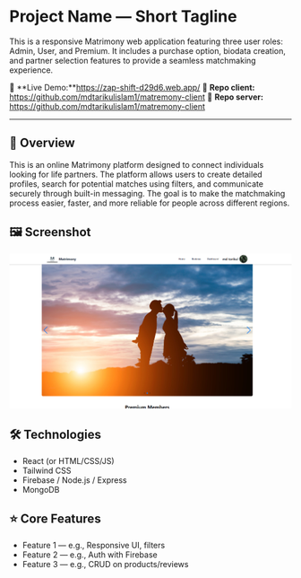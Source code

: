 # Project Name — Short Tagline
This is a responsive Matrimony web application featuring three user roles: Admin, User, and Premium. It includes a purchase option, biodata creation, and partner selection features to provide a seamless matchmaking experience.

🔗 **Live Demo:**https://zap-shift-d29d6.web.app/ 
📁 **Repo client:** https://github.com/mdtarikulislam1/matremony-client
📁 **Repo server:** https://github.com/mdtarikulislam1/matremony-client

---

## 🧩 Overview
This is an online Matrimony platform designed to connect individuals looking for life partners. The platform allows users to create detailed profiles, search for potential matches using filters, and communicate securely through built-in messaging. The goal is to make the matchmaking process easier, faster, and more reliable for people across different regions.

## 🖼️ Screenshot
![Homepage preview](./src/assets/Screenshot%202025-08-09%20095127.png)

## 🛠️ Technologies
- React (or HTML/CSS/JS)
- Tailwind CSS 
- Firebase / Node.js / Express 
- MongoDB 

## ⭐ Core Features
- Feature 1 — e.g., Responsive UI,  filters
- Feature 2 — e.g., Auth with Firebase
- Feature 3 — e.g., CRUD on products/reviews


